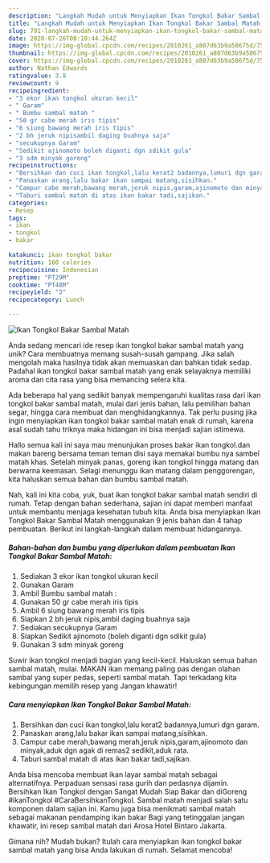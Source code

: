 ```yaml
---
description: "Langkah Mudah untuk Menyiapkan Ikan Tongkol Bakar Sambal Matah, Menggugah Selera"
title: "Langkah Mudah untuk Menyiapkan Ikan Tongkol Bakar Sambal Matah, Menggugah Selera"
slug: 791-langkah-mudah-untuk-menyiapkan-ikan-tongkol-bakar-sambal-matah-menggugah-selera
date: 2020-07-26T08:10:44.264Z
image: https://img-global.cpcdn.com/recipes/2010261_a807d63b9a58675d/751x532cq70/ikan-tongkol-bakar-sambal-matah-foto-resep-utama.jpg
thumbnail: https://img-global.cpcdn.com/recipes/2010261_a807d63b9a58675d/751x532cq70/ikan-tongkol-bakar-sambal-matah-foto-resep-utama.jpg
cover: https://img-global.cpcdn.com/recipes/2010261_a807d63b9a58675d/751x532cq70/ikan-tongkol-bakar-sambal-matah-foto-resep-utama.jpg
author: Nathan Edwards
ratingvalue: 3.8
reviewcount: 9
recipeingredient:
- "3 ekor ikan tongkol ukuran kecil"
- " Garam"
- " Bumbu sambal matah "
- "50 gr cabe merah iris tipis"
- "6 siung bawang merah iris tipis"
- "2 bh jeruk nipisambil daging buahnya saja"
- "secukupnya Garam"
- "Sedikit ajinomoto boleh diganti dgn sdikit gula"
- "3 sdm minyak goreng"
recipeinstructions:
- "Bersihkan dan cuci ikan tongkol,lalu kerat2 badannya,lumuri dgn garam."
- "Panaskan arang,lalu bakar ikan sampai matang,sisihkan."
- "Campur cabe merah,bawang merah,jeruk nipis,garam,ajinomoto dan minyak,aduk dgn agak di remas2 sedikit,aduk rata."
- "Taburi sambal matah di atas ikan bakar tadi,sajikan."
categories:
- Resep
tags:
- ikan
- tongkol
- bakar

katakunci: ikan tongkol bakar 
nutrition: 160 calories
recipecuisine: Indonesian
preptime: "PT29M"
cooktime: "PT48M"
recipeyield: "3"
recipecategory: Lunch

---
```



![Ikan Tongkol Bakar Sambal Matah](https://img-global.cpcdn.com/recipes/2010261_a807d63b9a58675d/751x532cq70/ikan-tongkol-bakar-sambal-matah-foto-resep-utama.jpg)

Anda sedang mencari ide resep ikan tongkol bakar sambal matah yang unik? Cara membuatnya memang susah-susah gampang. Jika salah mengolah maka hasilnya tidak akan memuaskan dan bahkan tidak sedap. Padahal ikan tongkol bakar sambal matah yang enak selayaknya memiliki aroma dan cita rasa yang bisa memancing selera kita.

Ada beberapa hal yang sedikit banyak mempengaruhi kualitas rasa dari ikan tongkol bakar sambal matah, mulai dari jenis bahan, lalu pemilihan bahan segar, hingga cara membuat dan menghidangkannya. Tak perlu pusing jika ingin menyiapkan ikan tongkol bakar sambal matah enak di rumah, karena asal sudah tahu triknya maka hidangan ini bisa menjadi sajian istimewa.

Hallo semua kali ini saya mau menunjukan proses bakar ikan tongkol.dan makan bareng bersama teman teman disi saya memakai bumbu nya sambel matah khas. Setelah minyak panas, goreng ikan tongkol hingga matang dan berwarna keemasan. Selagi menunggu ikan matang dalam penggorengan, kita haluskan semua bahan dan bumbu sambal matah.


Nah, kali ini kita coba, yuk, buat ikan tongkol bakar sambal matah sendiri di rumah. Tetap dengan bahan sederhana, sajian ini dapat memberi manfaat untuk membantu menjaga kesehatan tubuh kita. Anda bisa menyiapkan Ikan Tongkol Bakar Sambal Matah menggunakan 9 jenis bahan dan 4 tahap pembuatan. Berikut ini langkah-langkah dalam membuat hidangannya.

<!--inarticleads1-->

##### Bahan-bahan dan bumbu yang diperlukan dalam pembuatan Ikan Tongkol Bakar Sambal Matah:

1. Sediakan 3 ekor ikan tongkol ukuran kecil
1. Gunakan  Garam
1. Ambil  Bumbu sambal matah :
1. Gunakan 50 gr cabe merah iris tipis
1. Ambil 6 siung bawang merah iris tipis
1. Siapkan 2 bh jeruk nipis,ambil daging buahnya saja
1. Sediakan secukupnya Garam
1. Siapkan Sedikit ajinomoto (boleh diganti dgn sdikit gula)
1. Gunakan 3 sdm minyak goreng


Suwir ikan tongkol menjadi bagian yang kecil-kecil. Haluskan semua bahan sambal matah, mulai. MAKAN ikan memang paling pas dengan olahan sambal yang super pedas, seperti sambal matah. Tapi terkadang kita kebingungan memilih resep yang Jangan khawatir! 

<!--inarticleads2-->

##### Cara menyiapkan Ikan Tongkol Bakar Sambal Matah:

1. Bersihkan dan cuci ikan tongkol,lalu kerat2 badannya,lumuri dgn garam.
1. Panaskan arang,lalu bakar ikan sampai matang,sisihkan.
1. Campur cabe merah,bawang merah,jeruk nipis,garam,ajinomoto dan minyak,aduk dgn agak di remas2 sedikit,aduk rata.
1. Taburi sambal matah di atas ikan bakar tadi,sajikan.


Anda bisa mencoba membuat ikan layar sambal matah sebagai alternatifnya. Perpaduan sensasi rasa gurih dan pedasnya dijamin. Bersihkan Ikan Tongkol dengan Sangat Mudah Siap Bakar dan diGoreng #ikanTongkol #CaraBersihkanTongkol. Sambal matah menjadi salah satu komponen dalam sajian ini. Kamu juga bisa menikmati sambal matah sebagai makanan pendamping ikan bakar Bagi yang tetinggalan jangan khawatir, ini resep sambal matah dari Arosa Hotel Bintaro Jakarta. 

Gimana nih? Mudah bukan? Itulah cara menyiapkan ikan tongkol bakar sambal matah yang bisa Anda lakukan di rumah. Selamat mencoba!
